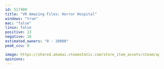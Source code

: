 ```yaml
---
id: 517400
title: "VR Amazing Files: Horror Hospital"
windows: "true"
mac: "false"
linux: false
positive: 13
negative: 18
estimated_owners: "0 - 20000"
peak_ccu: 0

image: https://shared.akamai.steamstatic.com/store_item_assets/steam/apps/517400/header.jpg?t=1716430177
opinions:
---
```

